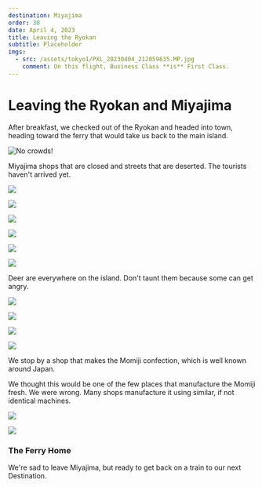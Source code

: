 ```yaml
---
destination: Miyajima
order: 30
date: April 4, 2023
title: Leaving the Ryokan
subtitle: Placeholder
imgs: 
  - src: /assets/tokyo1/PXL_20230404_212059635.MP.jpg
    comment: On this flight, Business Class **is** First Class. 
---
```


# Leaving the Ryokan and Miyajima

After breakfast, we checked out of the Ryokan and headed into town, heading toward the ferry that would take us back to the main island.

![No crowds!](/assets/miyajima/PXL_20230418_000847121.jpg)

Miyajima shops that are closed and streets that are deserted. The tourists haven't arrived yet.

![](/assets/miyajima/PXL_20230418_001318344.jpg)

![](/assets/miyajima/PXL_20230418_001340801.jpg)

![](/assets/miyajima/PXL_20230418_001440040.jpg)

![](/assets/miyajima/PXL_20230418_001446240.jpg)

![](/assets/miyajima/PXL_20230418_001502259.jpg)

![](/assets/miyajima/PXL_20230418_001814294.jpg)

Deer are everywhere on the island. Don't taunt them because some can get angry.

![](/assets/miyajima/PXL_20230418_002419900.jpg)

![](/assets/miyajima/PXL_20230418_002643077.jpg)

![](/assets/miyajima/PXL_20230418_003853603.jpg)

![](/assets/miyajima/PXL_20230418_005318367.MP.jpg)

We stop by a shop that makes the Momiji confection, which is well known around Japan. 

We thought this would be one of the few places that manufacture the Momiji fresh. We were wrong. Many shops manufacture it using similar, if not identical machines. 

![](/assets/miyajima/PXL_20230418_010109454.jpg)

![](/assets/miyajima/PXL_20230418_012641912.jpg)

### The Ferry Home

We're sad to leave Miyajima, but ready to get back on a train to our next Destination.

